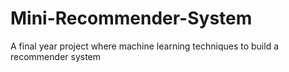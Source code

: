 # Mini-Recommender-System
A final year project where machine learning techniques to build a recommender system

